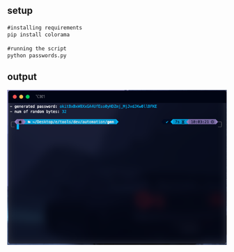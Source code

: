 ## setup

```
#installing requirements
pip install colorama

#running the script
python passwords.py
```

## output
![Screenshot](output.png)

